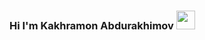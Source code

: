 ### Hi I'm Kakhramon Abdurakhimov <img src = "https://media4.giphy.com/media/gM5qFksULw54NMWyry/giphy.gif?cid=ecf05e47k1swnp9tk15xqbqo3brrcq54tr4y54yjr702wxy3&rid=giphy.gif&ct=s" width = "30px">

